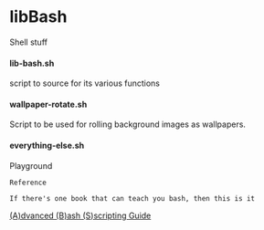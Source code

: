 # libBash
Shell stuff

#### lib-bash.sh

script to source for its various functions

#### wallpaper-rotate.sh

Script to be used for rolling background images as wallpapers.

#### everything-else.sh

Playground


    Reference

    If there's one book that can teach you bash, then this is it
[(A)dvanced (B)ash (S)scripting Guide](http://tldp.org/LDP/abs/html/abs-guide.html)
